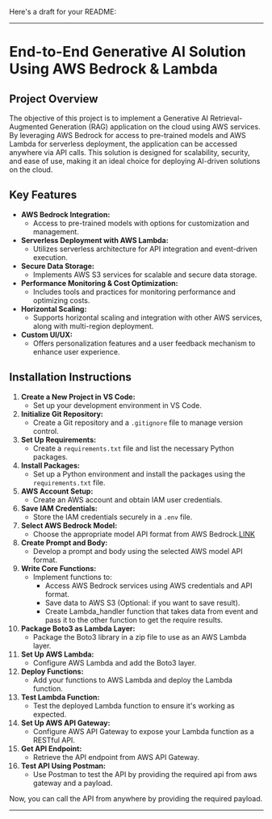 Here's a draft for your README:

---

# End-to-End Generative AI Solution Using AWS Bedrock & Lambda

## Project Overview

The objective of this project is to implement a Generative AI Retrieval-Augmented Generation (RAG) application on the cloud using AWS services. By leveraging AWS Bedrock for access to pre-trained models and AWS Lambda for serverless deployment, the application can be accessed anywhere via API calls. This solution is designed for scalability, security, and ease of use, making it an ideal choice for deploying AI-driven solutions on the cloud.

## Key Features

- **AWS Bedrock Integration:**
  - Access to pre-trained models with options for customization and management.
- **Serverless Deployment with AWS Lambda:**
  - Utilizes serverless architecture for API integration and event-driven execution.
- **Secure Data Storage:**
  - Implements AWS S3 services for scalable and secure data storage.
- **Performance Monitoring & Cost Optimization:**
  - Includes tools and practices for monitoring performance and optimizing costs.
- **Horizontal Scaling:**
  - Supports horizontal scaling and integration with other AWS services, along with multi-region deployment.
- **Custom UI/UX:**
  - Offers personalization features and a user feedback mechanism to enhance user experience.

## Installation Instructions

1. **Create a New Project in VS Code:**
   - Set up your development environment in VS Code.
2. **Initialize Git Repository:**
   - Create a Git repository and a `.gitignore` file to manage version control.
3. **Set Up Requirements:**
   - Create a `requirements.txt` file and list the necessary Python packages.
4. **Install Packages:**
   - Set up a Python environment and install the packages using the `requirements.txt` file.
5. **AWS Account Setup:**
   - Create an AWS account and obtain IAM user credentials.
6. **Save IAM Credentials:**
   - Store the IAM credentials securely in a `.env` file.
7. **Select AWS Bedrock Model:**
   - Choose the appropriate model API format from AWS Bedrock.[LINK](https://docs.aws.amazon.com/bedrock/latest/userguide/model-parameters-meta.html)
8. **Create Prompt and Body:**
   - Develop a prompt and body using the selected AWS model API format.
9. **Write Core Functions:**
   - Implement functions to:
     - Access AWS Bedrock services using AWS credentials and API format.
     - Save data to AWS S3 (Optional: if you want to save result).
     - Create Lambda_handler function that takes data from event and pass it to the other function to get the require results.
10. **Package Boto3 as Lambda Layer:**
    - Package the Boto3 library in a zip file to use as an AWS Lambda layer.
11. **Set Up AWS Lambda:**
    - Configure AWS Lambda and add the Boto3 layer.
12. **Deploy Functions:**
    - Add your functions to AWS Lambda and deploy the Lambda function.
13. **Test Lambda Function:**
    - Test the deployed Lambda function to ensure it's working as expected.
14. **Set Up AWS API Gateway:**
    - Configure AWS API Gateway to expose your Lambda function as a RESTful API.
15. **Get API Endpoint:**
    - Retrieve the API endpoint from AWS API Gateway.
16. **Test API Using Postman:**
    - Use Postman to test the API by providing the required api from aws gateway and a payload.

Now, you can call the API from anywhere by providing the required payload.

---

